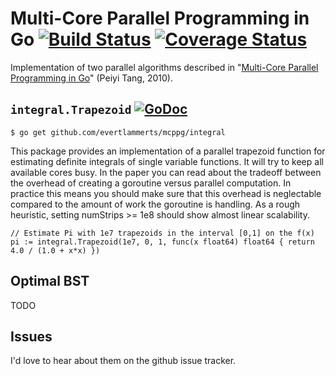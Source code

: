 # Multi-Core Parallel Programming in Go [![Build Status](https://travis-ci.org/evertlammerts/mcppg.svg?branch=master)](https://travis-ci.org/evertlammerts/mcppg) [![Coverage Status](https://coveralls.io/repos/github/evertlammerts/mcppg/badge.svg?branch=master)](https://coveralls.io/github/evertlammerts/mcppg?branch=master)

Implementation of two parallel algorithms described in "[Multi-Core Parallel Programming in Go](http://www.ualr.edu/pxtang/papers/acc10.pdf)" (Peiyi Tang, 2010).

## `integral.Trapezoid` [![GoDoc](https://godoc.org/github.com/evertlammerts/mcppg/integral?status.svg)](https://godoc.org/github.com/evertlammerts/mcppg/integral)

```
$ go get github.com/evertlammerts/mcppg/integral
```

This package provides an implementation of a parallel trapezoid function for estimating definite integrals of single variable functions. It will try to keep all available cores busy. In the paper you can read about the tradeoff between the overhead of creating a goroutine versus parallel computation. In practice this means you should make sure that this overhead is neglectable compared to the amount of work the goroutine is handling. As a rough heuristic, setting numStrips >= 1e8 should show almost linear scalability.

```
// Estimate Pi with 1e7 trapezoids in the interval [0,1] on the f(x)
pi := integral.Trapezoid(1e7, 0, 1, func(x float64) float64 { return 4.0 / (1.0 + x*x) })
```

## Optimal BST

TODO

## Issues

I'd love to hear about them on the github issue tracker.

